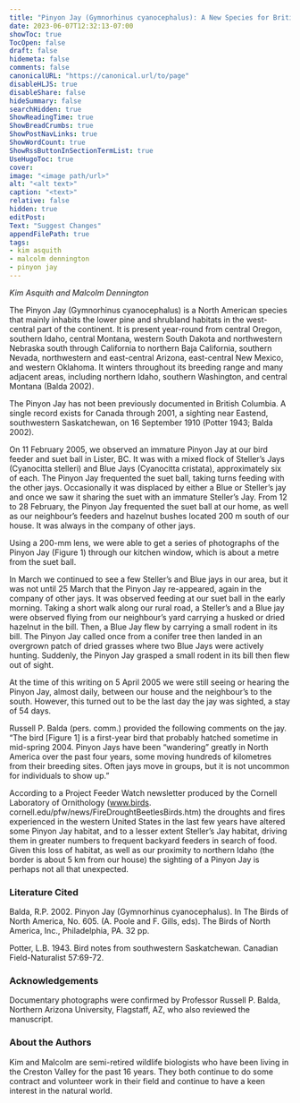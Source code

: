 ```yaml
---
title: "Pinyon Jay (Gymnorhinus cyanocephalus): A New Species for British Columbia"
date: 2023-06-07T12:32:13-07:00
showToc: true
TocOpen: false
draft: false
hidemeta: false
comments: false
canonicalURL: "https://canonical.url/to/page"
disableHLJS: true 
disableShare: false
hideSummary: false
searchHidden: true
ShowReadingTime: true
ShowBreadCrumbs: true
ShowPostNavLinks: true
ShowWordCount: true
ShowRssButtonInSectionTermList: true
UseHugoToc: true
cover:
image: "<image path/url>" 
alt: "<alt text>" 
caption: "<text>" 
relative: false
hidden: true
editPost:
Text: "Suggest Changes" 
appendFilePath: true
tags:
- kim asquith
- malcolm dennington
- pinyon jay
---
```


*Kim Asquith and Malcolm Dennington*

The Pinyon Jay (Gymnorhinus cyanocephalus) is a North American species that mainly inhabits the lower pine and shrubland habitats in the west-central part of the continent. It is present year-round from central Oregon, southern Idaho, central Montana, western South Dakota and northwestern Nebraska south through California to northern Baja California, southern Nevada, northwestern and east-central Arizona, east-central New Mexico, and western Oklahoma. It winters throughout its breeding range and many adjacent areas, including northern Idaho, southern Washington, and central Montana (Balda 2002). 

The Pinyon Jay has not been previously documented in British Columbia. A single record exists for Canada through 2001, a sighting near Eastend, southwestern Saskatchewan, on 16 September 1910 (Potter 1943; Balda 2002). 

On 11 February 2005, we observed an immature Pinyon Jay at our bird feeder and suet ball in Lister, BC. It was with a mixed flock of Steller’s Jays (Cyanocitta stelleri) and Blue Jays (Cyanocitta cristata), approximately six of each. The Pinyon Jay frequented the suet ball, taking turns feeding with the other jays. Occasionally it was displaced by either  a Blue or Steller’s jay and once we saw it sharing the suet with an immature Steller’s Jay. From 12 to 28 February, the Pinyon Jay frequented the suet ball at our home, as well as our neighbour’s feeders and hazelnut bushes located 200 m south of our house. It was always in the company of other jays. 

Using a 200-mm lens, we were able to get a series of photographs of the Pinyon Jay (Figure 1) through our kitchen window, which is about a metre from the suet ball. 

In March we continued to see a few Steller’s and Blue jays in our area, but it was not until 25 March that the Pinyon Jay re-appeared, again in the company of other jays. It was observed feeding at our suet ball in the early morning. Taking a short walk along our rural road, a Steller’s and a Blue jay were observed flying from our neighbour’s yard carrying a husked or dried hazelnut in the bill. Then, a Blue Jay flew by carrying a small rodent in its bill. The Pinyon Jay called once from a conifer tree then landed in an overgrown patch of dried grasses where two Blue Jays were actively hunting.  Suddenly, the Pinyon Jay grasped a small rodent in its bill then flew out of sight. 

At the time of this writing on 5 April 2005 we were still seeing or hearing the Pinyon Jay, almost daily, between our house and the neighbour’s to the south. However, this turned out to be the last day the jay was sighted, a stay of 54 days. 

Russell P. Balda (pers. comm.) provided the following comments on the jay. “The bird [Figure 1] is a first-year bird that probably hatched sometime in mid-spring 2004. Pinyon Jays have been “wandering” greatly in North America over the past four years, some moving hundreds of kilometres from their breeding sites. Often jays move in groups, but it is not uncommon for individuals to show up.” 

According to a Project Feeder Watch newsletter produced by the Cornell Laboratory of Ornithology (www.birds. cornell.edu/pfw/news/FireDroughtBeetlesBirds.htm) the droughts and fires experienced in the western United States in the last few years have altered some Pinyon Jay habitat, and to a lesser extent Steller’s Jay habitat, driving them in greater numbers to frequent backyard feeders in search of food. Given this loss of habitat, as well as our proximity to northern Idaho (the border is about 5 km from our house) the sighting of a Pinyon Jay is perhaps not all that unexpected. 

### Literature Cited 

Balda, R.P. 2002. Pinyon Jay (Gymnorhinus cyanocephalus). In The Birds of North America, No. 605. (A. Poole and F. Gills, eds). The Birds of North America, Inc., Philadelphia, PA. 32 pp. 

Potter, L.B. 1943. Bird notes from southwestern Saskatchewan. Canadian Field-Naturalist 57:69-72. 

### Acknowledgements 

Documentary photographs were confirmed by Professor Russell P. Balda, Northern Arizona University, Flagstaff, AZ, who also reviewed the manuscript. 

### About the Authors 

Kim and Malcolm are semi-retired wildlife biologists who have been living in the Creston Valley for the past 16 years. They both continue to do some contract and volunteer work in their field and continue to have a keen interest in the natural world.
